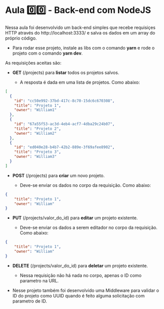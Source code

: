 # Aula :zero::zero: - Back-end com NodeJS

Nessa aula foi desenvolvido um back-end simples que recebe requisiçes HTTP através do http://localhost:3333/ e salva os dados em um array do próprio código.

* Para rodar esse projeto, instale as libs com o comando **yarn** e rode o projeto com o comando **yarn dev**.

As requisições aceitas são:

+ **GET** (/projects) para **listar** todos os projetos salvos.

  + A resposta é dada em uma lista de projetos. Como abaixo:
```JSON
[
  {
    "id": "cc50e992-37bd-417c-8c70-15dc6c670308",
    "title": "Projeto 1",
    "owner": "William1"
  },
  {
    "id": "67a55f53-ac3d-4eb4-acf7-4dba29c24b07",
    "title": "Projeto 2",
    "owner": "William2"
  },
  {
    "id": "ed040e28-b4b7-42b2-889e-3f69afee8902",
    "title": "Projeto 3",
    "owner": "William3"
  }
]
```


+ **POST** (/projects) para **criar** um novo projeto.

  + Deve-se enviar os dados no corpo da requisição. Como abaixo:

```JSON
{
	"title": "Projeto 1",
	"owner": "William"
}
```

+ **PUT** (/projects/valor_do_id) para **editar** um projeto existente.

  + Deve-se enviar os dados a serem editador no corpo da requisição. Como abaixo:

```JSON
{
	"title": "Projeto 1",
	"owner": "William"
}
```


+ **DELETE** (/projects/valor_do_id) para **deletar** um projeto existente.

  + Nessa requisição não há nada no corpo, apenas o ID como parametro na URL.


* Nesse projeto também foi desenvolvido uma Middleware para validar o ID do projeto como UUID quando é feito alguma solicitação com parametro de ID.